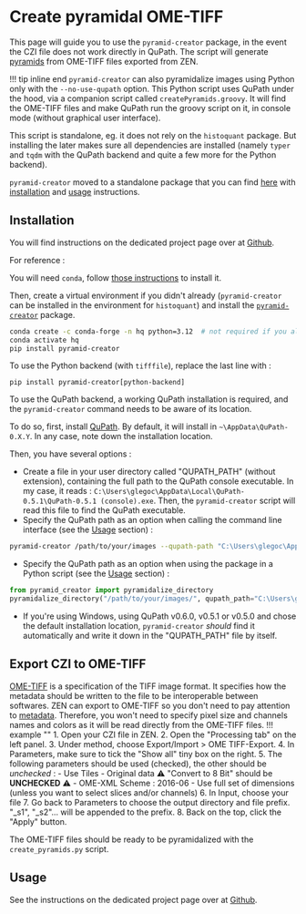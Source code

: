 # Create pyramidal OME-TIFF

This page will guide you to use the `pyramid-creator` package, in the event the CZI file does not work directly in QuPath. The script will generate [pyramids](tips-formats.md#pyramids) from OME-TIFF files exported from ZEN.

!!! tip inline end
    `pyramid-creator` can also pyramidalize images using Python only with the `--no-use-qupath` option.
This Python script uses QuPath under the hood, via a companion script called `createPyramids.groovy`. It will find the OME-TIFF files and make QuPath run the groovy script on it, in console mode (without graphical user interface).

This script is standalone, eg. it does not rely on the `histoquant` package. But installing the later makes sure all dependencies are installed (namely `typer` and `tqdm` with the QuPath backend and quite a few more for the Python backend).

`pyramid-creator` moved to a standalone package that you can find [here](https://github.com/TeamNCMC/pyramid-creator#pyramid_creator) with [installation](https://github.com/TeamNCMC/pyramid-creator#install) and [usage](https://github.com/TeamNCMC/pyramid-creator#usage) instructions.

## Installation
You will find instructions on the dedicated project page over at [Github](https://github.com/TeamNCMC/pyramid-creator#pyramid_creator).

For reference :

You will need `conda`, follow [those instructions](main-getting-started.md#python-virtual-environment-manager-conda) to install it.

Then, create a virtual environment if you didn't already (`pyramid-creator` can be installed in the environment for `histoquant`) and install the [`pyramid-creator`](https://github.com/TeamNCMC/pyramid-creator) package.
```bash
conda create -c conda-forge -n hq python=3.12  # not required if you already create an environment
conda activate hq
pip install pyramid-creator
```
To use the Python backend (with `tifffile`), replace the last line with :
```
pip install pyramid-creator[python-backend]
```
To use the QuPath backend, a working QuPath installation is required, and the `pyramid-creator` command needs to be aware of its location.

To do so, first, install [QuPath](https://qupath.github.io). By default, it will install in `~\AppData\QuPath-0.X.Y`. In any case, note down the installation location.

Then, you have several options :
- Create a file in your user directory called "QUPATH_PATH" (without extension), containing the full path to the QuPath console executable. In my case, it reads : `C:\Users\glegoc\AppData\Local\QuPath-0.5.1\QuPath-0.5.1 (console).exe`. Then, the `pyramid-creator` script will read this file to find the QuPath executable.
- Specify the QuPath path as an option when calling the command line interface (see the [Usage](#usage) section) :
```bash
pyramid-creator /path/to/your/images --qupath-path "C:\Users\glegoc\AppData\Local\QuPath-0.5.1\QuPath-0.5.1 (console).exe"
```
- Specify the QuPath path as an option when using the package in a Python script (see the [Usage](#usage) section) :
```python
from pyramid_creator import pyramidalize_directory
pyramidalize_directory("/path/to/your/images/", qupath_path="C:\Users\glegoc\AppData\Local\QuPath-0.5.1\QuPath-0.5.1 (console).exe")
```
- If you're using Windows, using QuPath v0.6.0, v0.5.1 or v0.5.0 and chose the default installation location, `pyramid-creator` *should* find it automatically and write it down in the "QUPATH_PATH" file by itself.

## Export CZI to OME-TIFF
[OME-TIFF](https://ome-model.readthedocs.io/en/stable/ome-tiff/) is a specification of the TIFF image format. It specifies how the metadata should be written to the file to be interoperable between softwares. ZEN can export to OME-TIFF so you don't need to pay attention to [metadata](tips-formats.md#metadata). Therefore, you won't need to specify pixel size and channels names and colors as it will be read directly from the OME-TIFF files.
!!! example ""
    1. Open your CZI file in ZEN.
    2. Open the "Processing tab" on the left panel.
    3. Under method, choose Export/Import > OME TIFF-Export.
    4. In Parameters, make sure to tick the "Show all" tiny box on the right.
    5. The following parameters should be used (checked), the other should be *unchecked* :
        - Use Tiles
        - Original data :warning: "Convert to 8 Bit" should be **UNCHECKED** :warning:
        - OME-XML Scheme : 2016-06
        - Use full set of dimensions (unless you want to select slices and/or channels)
    6. In Input, choose your file
    7. Go back to Parameters to choose the output directory and file prefix. "_s1", "_s2"... will be appended to the prefix.
    8. Back on the top, click the "Apply" button.

The OME-TIFF files should be ready to be pyramidalized with the `create_pyramids.py` script.

## Usage
See the instructions on the dedicated project page over at [Github](https://github.com/TeamNCMC/pyramid-creator#pyramid_creator).
